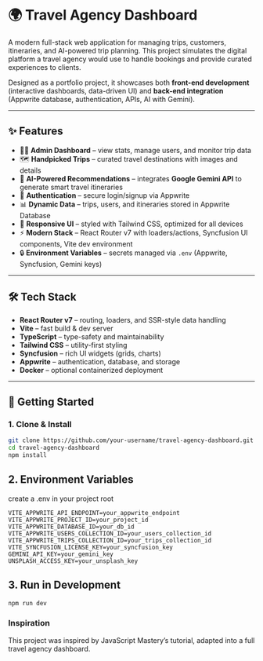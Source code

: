 # 🌍 Travel Agency Dashboard

A modern full-stack web application for managing trips, customers, itineraries, and AI-powered trip planning. This project simulates the digital platform a travel agency would use to handle bookings and provide curated experiences to clients.  

Designed as a portfolio project, it showcases both **front-end development** (interactive dashboards, data-driven UI) and **back-end integration** (Appwrite database, authentication, APIs, AI with Gemini).

---

## ✨ Features

- 🧑‍💼 **Admin Dashboard** – view stats, manage users, and monitor trip data  
- 🗺️ **Handpicked Trips** – curated travel destinations with images and details  
- 🤖 **AI-Powered Recommendations** – integrates **Google Gemini API** to generate smart travel itineraries  
- 🔑 **Authentication** – secure login/signup via Appwrite  
- 📊 **Dynamic Data** – trips, users, and itineraries stored in Appwrite Database  
- 🎨 **Responsive UI** – styled with Tailwind CSS, optimized for all devices  
- ⚡ **Modern Stack** – React Router v7 with loaders/actions, Syncfusion UI components, Vite dev environment  
- 🔒 **Environment Variables** – secrets managed via `.env` (Appwrite, Syncfusion, Gemini keys)  

---

## 🛠️ Tech Stack

- **React Router v7** – routing, loaders, and SSR-style data handling  
- **Vite** – fast build & dev server  
- **TypeScript** – type-safety and maintainability  
- **Tailwind CSS** – utility-first styling  
- **Syncfusion** – rich UI widgets (grids, charts)  
- **Appwrite** – authentication, database, and storage  
- **Docker** – optional containerized deployment  

---


## 🚀 Getting Started

### 1. Clone & Install
```bash
git clone https://github.com/your-username/travel-agency-dashboard.git
cd travel-agency-dashboard
npm install

```

## 2. Environment Variables
create a .env in your project root
```env
VITE_APPWRITE_API_ENDPOINT=your_appwrite_endpoint
VITE_APPWRITE_PROJECT_ID=your_project_id
VITE_APPWRITE_DATABASE_ID=your_db_id
VITE_APPWRITE_USERS_COLLECTION_ID=your_users_collection_id
VITE_APPWRITE_TRIPS_COLLECTION_ID=your_trips_collection_id
VITE_SYNCFUSION_LICENSE_KEY=your_syncfusion_key
GEMINI_API_KEY=your_gemini_key
UNSPLASH_ACCESS_KEY=your_unsplash_key
```

## 3. Run in Development
```bash
npm run dev
```

### Inspiration
This project was inspired by JavaScript Mastery’s tutorial, adapted into a full travel agency dashboard.
